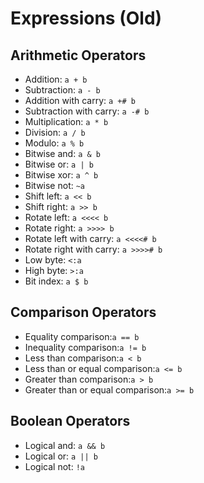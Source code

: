 # Expressions \(Old\)

## Arithmetic Operators

* Addition: `a + b`
* Subtraction: `a - b`
* Addition with carry: `a +# b`
* Subtraction with carry: `a -# b`
* Multiplication: `a * b`
* Division: `a / b`
* Modulo: `a % b`
* Bitwise and: `a & b`
* Bitwise or: `a | b`
* Bitwise xor: `a ^ b`
* Bitwise not: `~a`
* Shift left: `a << b`
* Shift right: `a >> b`
* Rotate left: `a <<<< b`
* Rotate right: `a >>>> b`
* Rotate left with carry: `a <<<<# b` 
* Rotate right with carry: `a >>>># b`
* Low byte: `<:a`
* High byte: `>:a`
* Bit index: `a $ b`

## Comparison Operators

* Equality comparison:`a == b`
* Inequality comparison:`a != b`
* Less than comparison:`a < b`
* Less than or equal comparison:`a <= b`
* Greater than comparison:`a > b`
* Greater than or equal comparison:`a >= b`

## Boolean Operators

* Logical and:  `a && b`
* Logical or: `a || b`
* Logical not: `!a`

